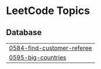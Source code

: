 

<!---LeetCode Topics Start-->
# LeetCode Topics
## Database
|  |
| ------- |
| [0584-find-customer-referee](https://github.com/solomon-2105/Leetcode-problems/tree/master/0584-find-customer-referee) |
| [0595-big-countries](https://github.com/solomon-2105/Leetcode-problems/tree/master/0595-big-countries) |
<!---LeetCode Topics End-->